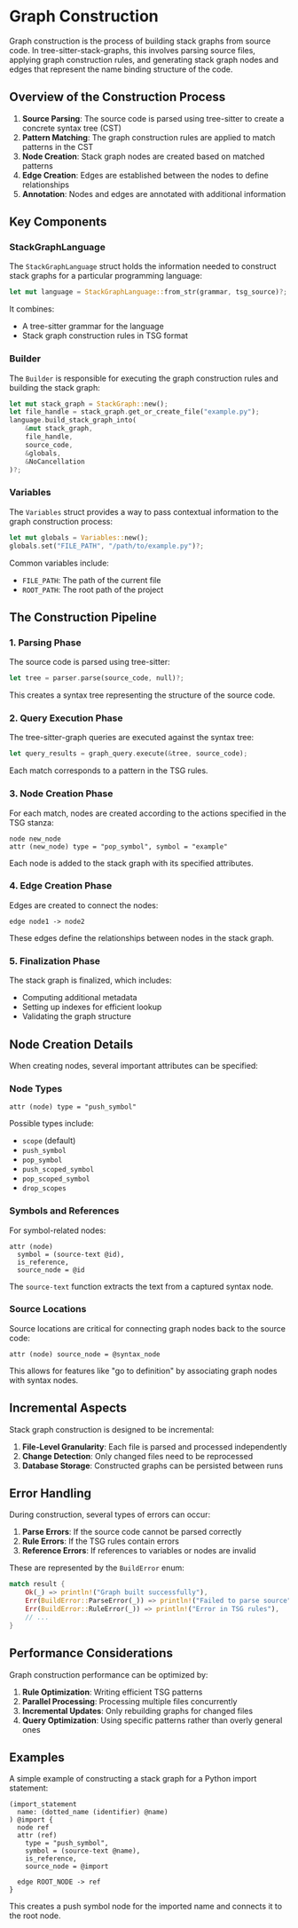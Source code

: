 # Graph Construction

Graph construction is the process of building stack graphs from source code. In tree-sitter-stack-graphs, this involves parsing source files, applying graph construction rules, and generating stack graph nodes and edges that represent the name binding structure of the code.

## Overview of the Construction Process

1. **Source Parsing**: The source code is parsed using tree-sitter to create a concrete syntax tree (CST)
2. **Pattern Matching**: The graph construction rules are applied to match patterns in the CST
3. **Node Creation**: Stack graph nodes are created based on matched patterns
4. **Edge Creation**: Edges are established between the nodes to define relationships
5. **Annotation**: Nodes and edges are annotated with additional information

## Key Components

### StackGraphLanguage

The `StackGraphLanguage` struct holds the information needed to construct stack graphs for a particular programming language:

```rust
let mut language = StackGraphLanguage::from_str(grammar, tsg_source)?;
```

It combines:
- A tree-sitter grammar for the language
- Stack graph construction rules in TSG format

### Builder

The `Builder` is responsible for executing the graph construction rules and building the stack graph:

```rust
let mut stack_graph = StackGraph::new();
let file_handle = stack_graph.get_or_create_file("example.py");
language.build_stack_graph_into(
    &mut stack_graph, 
    file_handle, 
    source_code, 
    &globals, 
    &NoCancellation
)?;
```

### Variables

The `Variables` struct provides a way to pass contextual information to the graph construction process:

```rust
let mut globals = Variables::new();
globals.set("FILE_PATH", "/path/to/example.py")?;
```

Common variables include:
- `FILE_PATH`: The path of the current file
- `ROOT_PATH`: The root path of the project

## The Construction Pipeline

### 1. Parsing Phase

The source code is parsed using tree-sitter:

```rust
let tree = parser.parse(source_code, null)?;
```

This creates a syntax tree representing the structure of the source code.

### 2. Query Execution Phase

The tree-sitter-graph queries are executed against the syntax tree:

```rust
let query_results = graph_query.execute(&tree, source_code);
```

Each match corresponds to a pattern in the TSG rules.

### 3. Node Creation Phase

For each match, nodes are created according to the actions specified in the TSG stanza:

```
node new_node
attr (new_node) type = "pop_symbol", symbol = "example"
```

Each node is added to the stack graph with its specified attributes.

### 4. Edge Creation Phase

Edges are created to connect the nodes:

```
edge node1 -> node2
```

These edges define the relationships between nodes in the stack graph.

### 5. Finalization Phase

The stack graph is finalized, which includes:
- Computing additional metadata
- Setting up indexes for efficient lookup
- Validating the graph structure

## Node Creation Details

When creating nodes, several important attributes can be specified:

### Node Types

```
attr (node) type = "push_symbol"
```

Possible types include:
- `scope` (default)
- `push_symbol`
- `pop_symbol`
- `push_scoped_symbol`
- `pop_scoped_symbol`
- `drop_scopes`

### Symbols and References

For symbol-related nodes:

```
attr (node) 
  symbol = (source-text @id),
  is_reference,
  source_node = @id
```

The `source-text` function extracts the text from a captured syntax node.

### Source Locations

Source locations are critical for connecting graph nodes back to the source code:

```
attr (node) source_node = @syntax_node
```

This allows for features like "go to definition" by associating graph nodes with syntax nodes.

## Incremental Aspects

Stack graph construction is designed to be incremental:

1. **File-Level Granularity**: Each file is parsed and processed independently
2. **Change Detection**: Only changed files need to be reprocessed
3. **Database Storage**: Constructed graphs can be persisted between runs

## Error Handling

During construction, several types of errors can occur:

1. **Parse Errors**: If the source code cannot be parsed correctly
2. **Rule Errors**: If the TSG rules contain errors
3. **Reference Errors**: If references to variables or nodes are invalid

These are represented by the `BuildError` enum:

```rust
match result {
    Ok(_) => println!("Graph built successfully"),
    Err(BuildError::ParseError(_)) => println!("Failed to parse source"),
    Err(BuildError::RuleError(_)) => println!("Error in TSG rules"),
    // ...
}
```

## Performance Considerations

Graph construction performance can be optimized by:

1. **Rule Optimization**: Writing efficient TSG patterns
2. **Parallel Processing**: Processing multiple files concurrently
3. **Incremental Updates**: Only rebuilding graphs for changed files
4. **Query Optimization**: Using specific patterns rather than overly general ones

## Examples

A simple example of constructing a stack graph for a Python import statement:

```
(import_statement
  name: (dotted_name (identifier) @name)
) @import {
  node ref
  attr (ref)
    type = "push_symbol",
    symbol = (source-text @name),
    is_reference,
    source_node = @import
  
  edge ROOT_NODE -> ref
}
```

This creates a push symbol node for the imported name and connects it to the root node.